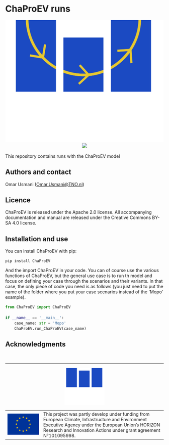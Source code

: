 # **ChaProEV runs**




<center>
<img src=MOPO_logo_chaproev.svg>
</center>

<center>
<img src=ChaProEV_overview.svg>
</center>


This repository contains runs with the ChaProEV model

## Authors and contact
Omar Usmani (Omar.Usmani@TNO.nl)


## Licence

ChaProEV is released under the Apache 2.0 license.
All accompanying documentation and manual are released under the 
Creative Commons BY-SA 4.0 license.


## Installation and use


You can install ChaProEV with pip:
```
pip install ChaProEV
```
And the import ChaProEV in your code.
You can of course use the various functions of ChaProEV, but the general
use case is to run th model and focus on defining your case through the
scenarios and their variants.
In that case, the only piece of code you need is as follows (you just need
to put the name of the folder where you put your case scenarios instead of the
'Mopo'  example).
```python
from ChaProEV import ChaProEV

if __name__ == '__main__':
    case_name: str = 'Mopo'
    ChaProEV.run_ChaProEV(case_name)
```
## Acknowledgments
&nbsp;
<hr>
<center>
<table width=500px frame="none">
<tr>
<td valign="middle" width=100px>
<img src=eu-emblem-low-res.jpg alt="EU emblem" width=100%></td>
<img src=MOPO_logo_main.svg width = 25%>
<td valign="middle">This project was partly develop under funding from 
European Climate, 
Infrastructure and Environment Executive Agency under the European Union’s 
HORIZON Research and Innovation Actions under grant agreement N°101095998.</td>
<tr>
</table>
</center>